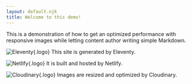 ```yaml
---
layout: default.njk
title: Welcome to this demo!
---
```


This is a demonstration of how to get an optimized performance with responsive images while letting content author writing simple Markdown.

![Eleventy](/images/eleventy.png){.logo}
This site is generated by Eleventy.

![Netlify](/images/netlify.png){.logo}
It is built and hosted by Netlify.

![Cloudinary](/images/cloudinary.png){.logo}
Images are resized and optimized by Cloudinary.
